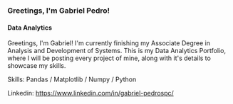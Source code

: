 ### Greetings, I'm Gabriel Pedro!
#### Data Analytics
Greetings, I'm Gabriel! I'm currently finishing my Associate Degree in Analysis and Development of Systems. This is my Data Analytics Portfolio, where I will be posting every project of mine, along with it's details to showcase my skills.


Skills: Pandas / Matplotlib / Numpy / Python

Linkedin: https://www.linkedin.com/in/gabriel-pedrospc/

